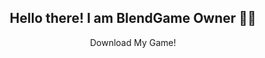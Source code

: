<h2 align="center">
    Hello there! I am <strong>BlendGame Owner</strong> 👋🏻
</h2>
<p align="center">
   Download My Game!
<br>
<br>
